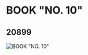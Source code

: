 # BOOK "NO. 10"
## 20899
![BOOK "NO. 10"](https://lc-www-live-s.legocdn.com/media/bricks/5/2/6109696.jpg)